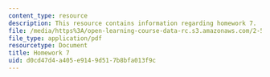 ```yaml
---
content_type: resource
description: This resource contains information regarding homework 7.
file: /media/https%3A/open-learning-course-data-rc.s3.amazonaws.com/2-57-nano-to-macro-transport-processes-spring-2012/d0cd47d4a405e9149d517b8bfa013f9c_MIT2_57S12_hw_7.pdf
file_type: application/pdf
resourcetype: Document
title: Homework 7
uid: d0cd47d4-a405-e914-9d51-7b8bfa013f9c
---
```

